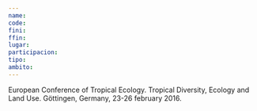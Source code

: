 ```yaml
---
name:
code:
fini:
ffin:
lugar:
participacion:
tipo:
ambito:
---
```

European Conference of Tropical Ecology. Tropical Diversity, Ecology and Land Use. Göttingen, Germany, 23-26 february 2016.
